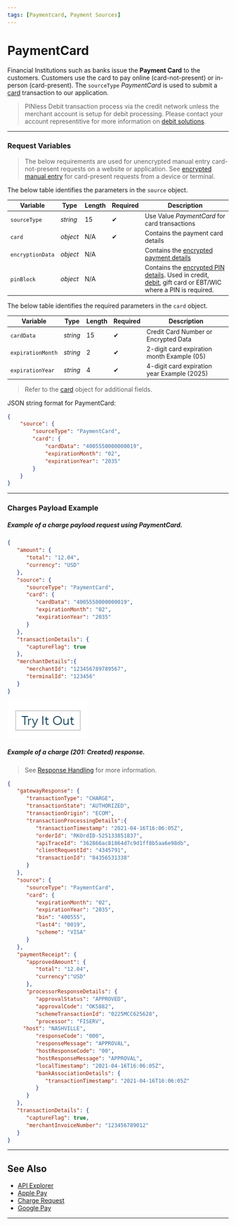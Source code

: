 ```yaml
---
tags: [Paymentcard, Payment Sources]
---
```



# PaymentCard

Financial Institutions such as banks issue the **Payment Card** to the customers. Customers use the card to pay online (card-not-present) or in-person (card-present). The `sourceType` *PaymentCard* is used to submit a [card](?path=docs/Resources/Master-Data/Card-Type.md) transaction to our application.

<!-- theme: info -->
> PINless Debit transaction process via the credit network unless the merchant account is setup for debit processing. Please contact your account representitive for more information on [debit solutions](?path=docs/Resources/Guides/Debit/Debit.md).

---

### Request Variables

<!-- theme: info -->
> The below requirements are used for unencrypted manual entry card-not-present requests on a website or application. See [encrypted manual entry](?path=docs/In-Person/Encrypted-Payments/Manual.md) for card-present requests from a device or terminal.

<!--
type: tab
titles: source, card, JSON Example
-->

The below table identifies the parameters in the `source` object.

| Variable | Type | Length | Required | Description |
| -------- | -- | ------------ | ------ | --- |
| `sourceType` | *string* | 15 |  &#10004; | Use Value *PaymentCard* for card transactions |
| `card` | *object* | N/A |  &#10004; | Contains the payment card details |
| `encryptionData` | *object* | N/A | | Contains the [encrypted payment details](?path=docs/Resources/Master-Data/Encryption-Data.md) |
| `pinBlock` | *object* | N/A | | Contains the [encrypted PIN details](?path=docs/Resources/Master-Data/Pin-Block.md). Used in credit, [debit](?path=docs/Resources/Guides/Debit/PIN_Debit/PIN_Debit.md), gift card or EBT/WIC where a PIN is required. |

<!--
type: tab
-->

The below table identifies the required parameters in the `card` object.

| Variable | Type | Length | Required | Description |
| -------- | -- | ------------ | ----------- |---|
| `cardData` | *string* | 15 |  &#10004; | Credit Card Number or Encrypted Data |
| `expirationMonth` | *string* | 2 |  &#10004; | 2-digit card expiration month Example (05) |
| `expirationYear` | *string* | 4 |  &#10004; | 4-digit card expiration year Example (2025) |

<!-- theme: info -->
> Refer to the [card](?path=docs/Resources/Master-Data/Card.md) object for additional fields.

<!--
type: tab
-->

JSON string format for PaymentCard:

```json
{
	"source": {
		"sourceType": "PaymentCard",
		"card": {
			"cardData": "4005550000000019",
			"expirationMonth": "02",
			"expirationYear": "2035"
		}
	}
}
```

<!-- type: tab-end -->

---

### Charges Payload Example

<!--
type: tab
titles: Request, Response
-->

##### Example of a charge payload request using PaymentCard.

```json
{
   "amount": {
      "total": "12.04",
      "currency": "USD"
   },
   "source": {
      "sourceType": "PaymentCard",
      "card": {
         "cardData": "4005550000000019",
         "expirationMonth": "02",
         "expirationYear": "2035"
      }
   },
   "transactionDetails": {
      "captureFlag": true
   },
   "merchantDetails":{
      "merchantId": "123456789789567",
      "terminalId": "123456"
   }
}
```

[![Try it out](../../../../assets/images/button.png)](../api/?type=post&path=/payments/v1/charges)

<!--
type: tab
-->

##### Example of a charge (201: Created) response.

<!-- theme: info -->
> See [Response Handling](?path=docs/Resources/Guides/Response-Codes/Response-Handling.md) for more information.

```json
{
   "gatewayResponse": {
      "transactionType": "CHARGE",
      "transactionState": "AUTHORIZED",
      "transactionOrigin": "ECOM",
      "transactionProcessingDetails":{
         "transactionTimestamp": "2021-04-16T16:06:05Z",        
         "orderId": "RKOrdID-525133851837",
         "apiTraceId": "362866ac81864d7c9d1ff8b5aa6e98db",
         "clientRequestId": "4345791",
         "transactionId": "84356531338"
      }
   },
   "source": {
      "sourceType": "PaymentCard",
      "card": {
         "expirationMonth": "02",
         "expirationYear": "2035",
         "bin": "400555",
         "last4": "0019",
         "scheme": "VISA"
      }
   },
   "paymentReceipt": {
      "approvedAmount": {
         "total": "12.04",
         "currency":"USD"
      },
      "processorResponseDetails": {
         "approvalStatus": "APPROVED",
         "approvalCode": "OK5882",
         "schemeTransactionId": "0225MCC625628",
         "processor": "FISERV",
	 "host": "NASHVILLE",
         "responseCode": "000",
         "responseMessage": "APPROVAL",
         "hostResponseCode": "00",
         "hostResponseMessage": "APPROVAL",
         "localTimestamp": "2021-04-16T16:06:05Z",
         "bankAssociationDetails": {
            "transactionTimestamp": "2021-04-16T16:06:05Z"
         }
      }
   },
   "transactionDetails": {
      "captureFlag": true,
      "merchantInvoiceNumber": "123456789012"
   }
}
```

<!-- type: tab-end -->

---

## See Also

- [API Explorer](./api/?type=post&path=/payments/v1/charges)
- [Apple Pay](?path=docs/Online-Mobile-Digital/Wallets-AltPayments/Apple-Pay/Apple-Pay.md)
- [Charge Request](?path=docs/Resources/API-Documents/Payments/Charges.md)
- [Google Pay](?path=docs/Online-Mobile-Digital/Wallets-AltPayments/Google-Pay/Google-Pay.md)

---

